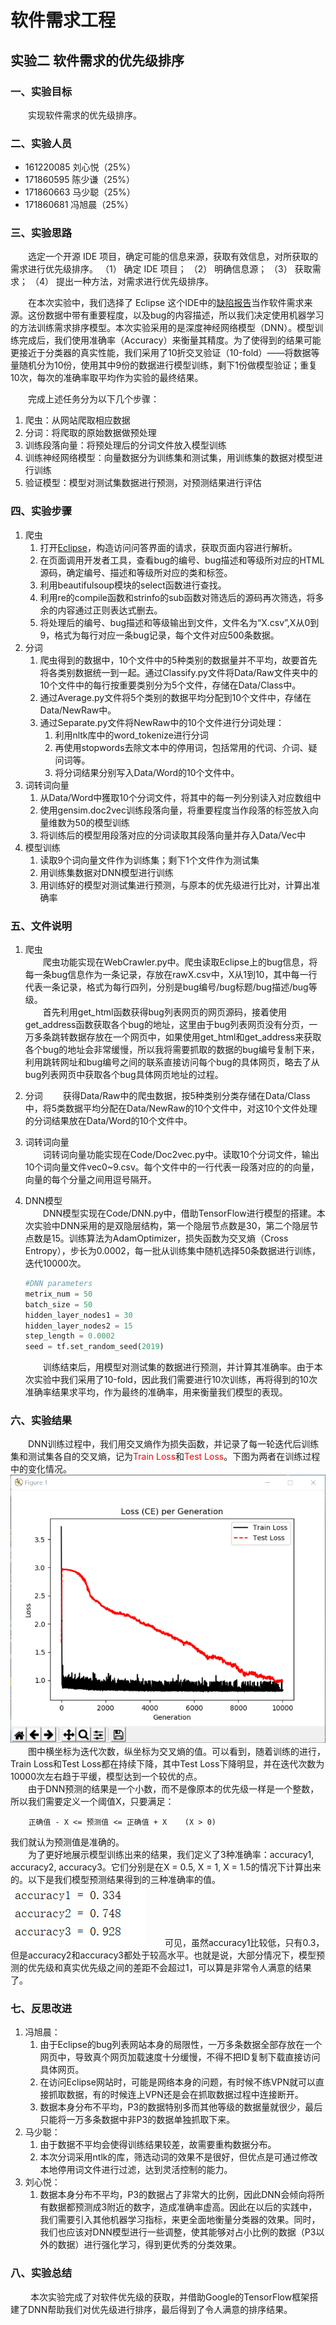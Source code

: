 # 软件需求工程
## 实验二 软件需求的优先级排序

### 一、实验目标
&emsp;&emsp;实现软件需求的优先级排序。

### 二、实验人员
* 161220085 刘心悦（25%）
* 171860595 陈少谦（25%）
* 171860663 马少聪（25%）
* 171860681 冯旭晨（25%）

### 三、实验思路 
&emsp;&emsp;选定一个开源 IDE 项目，确定可能的信息来源，获取有效信息，对所获取的需求进行优先级排序。
（1） 确定 IDE 项目；
（2） 明确信息源；
（3） 获取需求；
（4） 提出一种方法，对需求进行优先级排序。

&emsp;&emsp;在本次实验中，我们选择了 Eclipse 这个IDE中的[缺陷报告](https://bugs.eclipse.org/bugs/)当作软件需求来源。这份数据中带有重要程度，以及bug的内容描述，所以我们决定使用机器学习的方法训练需求排序模型。本次实验采用的是深度神经网络模型（DNN）。模型训练完成后，我们使用准确率（Accuracy）来衡量其精度。为了使得到的结果可能更接近于分类器的真实性能，我们采用了10折交叉验证（10-fold）——将数据等量随机分为10份，使用其中9份的数据进行模型训练，剩下1份做模型验证；重复10次，每次的准确率取平均作为实验的最终结果。

&emsp;&emsp;完成上述任务分为以下几个步骤：
1. 爬虫：从网站爬取相应数据
2. 分词：将爬取的原始数据做预处理
3. 训练段落向量：将预处理后的分词文件放入模型训练
4. 训练神经网络模型：向量数据分为训练集和测试集，用训练集的数据对模型进行训练
5. 验证模型：模型对测试集数据进行预测，对预测结果进行评估


### 四、实验步骤
1. 爬虫  
    1. 打开[Eclipse](https://bugs.eclipse.org/bugs/)，构造访问问答界面的请求，获取页面内容进行解析。
    2. 在页面调用开发者工具，查看bug的编号、bug描述和等级所对应的HTML源码，确定编号、描述和等级所对应的类和标签。
    3. 利用beautifulsoup模块的select函数进行查找。
    4. 利用re的compile函数和strinfo的sub函数对筛选后的源码再次筛选，将多余的内容通过正则表达式删去。
    5. 将处理后的编号、bug描述和等级输出到文件，文件名为“X.csv”,X从0到9，格式为每行对应一条bug记录，每个文件对应500条数据。
2. 分词
    1. 爬虫得到的数据中，10个文件中的5种类别的数据量并不平均，故要首先将各类别数据统一到一起。通过Classify.py文件将Data/Raw文件夹中的10个文件中的每行按重要类别分为5个文件，存储在Data/Class中。
    2. 通过Average.py文件将5个类别的数据平均分配到10个文件中，存储在Data/NewRaw中。
    3. 通过Separate.py文件将NewRaw中的10个文件进行分词处理：
        1. 利用nltk库中的word_tokenize进行分词
        2. 再使用stopwords去除文本中的停用词，包括常用的代词、介词、疑问词等。
        3. 将分词结果分别写入Data/Word的10个文件中。
3. 词转词向量
   1. 从Data/Word中獲取10个分词文件，将其中的每一列分别读入对应数组中
   2. 使用gensim.doc2vec训练段落向量，将重要程度当作段落的标签放入向量维数为50的模型训练
   3. 将训练后的模型用段落对应的分词读取其段落向量并存入Data/Vec中
4. 模型训练
   1. 读取9个词向量文件作为训练集；剩下1个文件作为测试集
   2. 用训练集数据对DNN模型进行训练
   3. 用训练好的模型对测试集进行预测，与原本的优先级进行比对，计算出准确率



### 五、文件说明
1. 爬虫  
    &emsp;&emsp;爬虫功能实现在WebCrawler.py中。爬虫读取Eclipse上的bug信息，将每一条bug信息作为一条记录，存放在rawX.csv中，X从1到10，其中每一行代表一条记录，格式为每行四列，分别是bug编号/bug标题/bug描述/bug等级。<br>
    &emsp;&emsp;首先利用get_html函数获得bug列表网页的网页源码，接着使用get_address函数获取各个bug的地址，这里由于bug列表网页没有分页，一万多条跳转数据存放在一个网页中，如果使用get_html和get_address来获取各个bug的地址会非常缓慢，所以我将需要抓取的数据的bug编号复制下来，利用跳转网址和bug编号之间的联系直接访问每个bug的具体网页，略去了从bug列表网页中获取各个bug具体网页地址的过程。

2. 分词
    &emsp;&emsp;获得Data/Raw中的爬虫数据，按5种类别分类存储在Data/Class中，将5类数据平均分配在Data/NewRaw的10个文件中，对这10个文件处理的分词结果放在Data/Word的10个文件中。

3. 词转词向量  
    &emsp;&emsp;词转词向量功能实现在Code/Doc2vec.py中。读取10个分词文件，输出10个词向量文件vec0~9.csv。每个文件中的一行代表一段落对应的的向量，向量的每个分量之间用逗号隔开。  

4. DNN模型  
    &emsp;&emsp;DNN模型实现在Code/DNN.py中，借助TensorFlow进行模型的搭建。本次实验中DNN采用的是双隐层结构，第一个隐层节点数是30，第二个隐层节点数是15。训练算法为AdamOptimizer，损失函数为交叉熵（Cross Entropy），步长为0.0002，每一批从训练集中随机选择50条数据进行训练，迭代10000次。
    ```python
    #DNN parameters
    metrix_num = 50
    batch_size = 50
    hidden_layer_nodes1 = 30
    hidden_layer_nodes2 = 15
    step_length = 0.0002
    seed = tf.set_random_seed(2019)
    ```
    &emsp;&emsp;训练结束后，用模型对测试集的数据进行预测，并计算其准确率。由于本次实验中我们采用了10-fold，因此我们需要进行10次训练，再将得到的10次准确率结果求平均，作为最终的准确率，用来衡量我们模型的表现。  


### 六、实验结果  
&emsp;&emsp;DNN训练过程中，我们用交叉熵作为损失函数，并记录了每一轮迭代后训练集和测试集各自的交叉熵，记为<font color=red>Train Loss</font>和<font color=red>Test Loss</font>。下图为两者在训练过程中的变化情况。  
![](https://github.com/NJUaaron/SoftwareReqEng/blob/master/Exp2/Pictures/LossPlot.png)
&emsp;&emsp;图中横坐标为迭代次数，纵坐标为交叉熵的值。可以看到，随着训练的进行，Train Loss和Test Loss都在持续下降，其中Test Loss下降明显，并在迭代次数为10000次左右趋于平缓，模型达到一个较优的点。  
&emsp;&emsp;由于DNN预测的结果是一个小数，而不是像原本的优先级一样是一个整数，所以我们需要定义一个阈值X，只要满足：
```  
    正确值 - X <= 预测值 <= 正确值 + X    (X > 0)
```  
我们就认为预测值是准确的。  
&emsp;&emsp;为了更好地展示模型训练出来的结果，我们定义了3种准确率：accuracy1, accuracy2, accuracy3。它们分别是在X = 0.5, X = 1, X = 1.5的情况下计算出来的。以下是我们模型预测结果得到的三种准确率的值。  
![](https://github.com/NJUaaron/SoftwareReqEng/blob/master/Exp2/Pictures/Accuracy.png)
&emsp;&emsp;可见，虽然accuracy1比较低，只有0.3，但是accuracy2和accuracy3都处于较高水平。也就是说，大部分情况下，模型预测的优先级和真实优先级之间的差距不会超过1，可以算是非常令人满意的结果了。

### 七、反思改进
1.  冯旭晨：
    1.  由于Eclipse的bug列表网站本身的局限性，一万多条数据全部存放在一个网页中，导致真个网页加载速度十分缓慢，不得不把ID复制下载直接访问具体网页。
    2.  在访问Eclipse网站时，可能是网络本身的问题，有时候不练VPN就可以直接抓取数据，有的时候连上VPN还是会在抓取数据过程中连接断开。
    3.  数据本身分布不平均，P3的数据特别多而其他等级的数据量就很少，最后只能将一万多条数据中非P3的数据单独抓取下来。
2.  马少聪：
    1.  由于数据不平均会使得训练结果较差，故需要重构数据分布。
    2.  本次分词采用ntlk的库，筛选动词的效果不是很好，但优点是可通过修改本地停用词文件进行过滤，达到灵活控制的能力。
4. 刘心悦：
    1. 数据本身分布不平均，P3的数据占了非常大的比例，因此DNN会倾向将所有数据都预测成3附近的数字，造成准确率虚高。因此在以后的实践中，我们需要引入其他机器学习指标，来更全面地衡量分类器的效果。同时，我们也应该对DNN模型进行一些调整，使其能够对占小比例的数据（P3以外的数据）进行强化学习，得到更优秀的分类效果。

### 八、实验总结
&emsp;&emsp; 本次实验完成了对软件优先级的获取，并借助Google的TensorFlow框架搭建了DNN帮助我们对优先级进行排序，最后得到了令人满意的排序结果。
